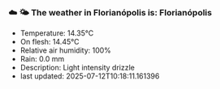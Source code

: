 ### ☁️ 🌤️  The weather in Florianópolis is: Florianópolis

- Temperature: 14.35°C
- On flesh: 14.45°C
- Relative air humidity: 100%
- Rain: 0.0 mm
- Description: Light intensity drizzle
- last updated: 2025-07-12T10:18:11.161396
